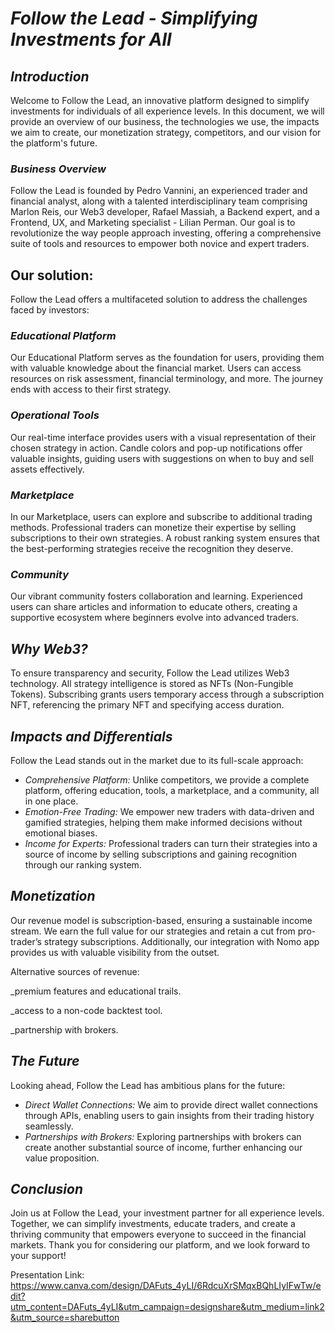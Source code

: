 # *Follow the Lead - Simplifying Investments for All*

## *Introduction*

Welcome to Follow the Lead, an innovative platform designed to simplify investments for individuals of all experience levels. In this document, we will provide an overview of our business, the technologies we use, the impacts we aim to create, our monetization strategy, competitors, and our vision for the platform's future.

### *Business Overview*

Follow the Lead is founded by Pedro Vannini, an experienced trader and financial analyst, along with a talented interdisciplinary team comprising Marlon Reis, our Web3 developer, Rafael Massiah, a Backend expert, and a Frontend, UX, and Marketing specialist - Lilian Perman. Our goal is to revolutionize the way people approach investing, offering a comprehensive suite of tools and resources to empower both novice and expert traders.

## Our solution:

Follow the Lead offers a multifaceted solution to address the challenges faced by investors:

### *Educational Platform*

Our Educational Platform serves as the foundation for users, providing them with valuable knowledge about the financial market. Users can access resources on risk assessment, financial terminology, and more. The journey ends with access to their first strategy.

### *Operational Tools*

Our real-time interface provides users with a visual representation of their chosen strategy in action. Candle colors and pop-up notifications offer valuable insights, guiding users with suggestions on when to buy and sell assets effectively.

### *Marketplace*

In our Marketplace, users can explore and subscribe to additional trading methods. Professional traders can monetize their expertise by selling subscriptions to their own strategies. A robust ranking system ensures that the best-performing strategies receive the recognition they deserve.

### *Community*

Our vibrant community fosters collaboration and learning. Experienced users can share articles and information to educate others, creating a supportive ecosystem where beginners evolve into advanced traders.

## *Why Web3?*

To ensure transparency and security, Follow the Lead utilizes Web3 technology. All strategy intelligence is stored as NFTs (Non-Fungible Tokens). Subscribing grants users temporary access through a subscription NFT, referencing the primary NFT and specifying access duration.

## *Impacts and Differentials*

Follow the Lead stands out in the market due to its full-scale approach:

- *Comprehensive Platform:* Unlike competitors, we provide a complete platform, offering education, tools, a marketplace, and a community, all in one place.
- *Emotion-Free Trading:* We empower new traders with data-driven and gamified strategies, helping them make informed decisions without emotional biases.
- *Income for Experts:* Professional traders can turn their strategies into a source of income by selling subscriptions and gaining recognition through our ranking system.

## *Monetization*

Our revenue model is subscription-based, ensuring a sustainable income stream. We earn the full value for our strategies and retain a cut from pro-trader’s strategy subscriptions. Additionally, our integration with Nomo app provides us with valuable visibility from the outset.

Alternative sources of revenue:

_premium features and educational trails.

_access to a non-code backtest tool.

_partnership with brokers.

## *The Future*

Looking ahead, Follow the Lead has ambitious plans for the future:

- *Direct Wallet Connections:* We aim to provide direct wallet connections through APIs, enabling users to gain insights from their trading history seamlessly.
- *Partnerships with Brokers:* Exploring partnerships with brokers can create another substantial source of income, further enhancing our value proposition.

## *Conclusion*

Join us at Follow the Lead, your investment partner for all experience levels. Together, we can simplify investments, educate traders, and create a thriving community that empowers everyone to succeed in the financial markets. Thank you for considering our platform, and we look forward to your support!

Presentation Link: https://www.canva.com/design/DAFuts_4yLI/6RdcuXrSMqxBQhLIyIFwTw/edit?utm_content=DAFuts_4yLI&utm_campaign=designshare&utm_medium=link2&utm_source=sharebutton
